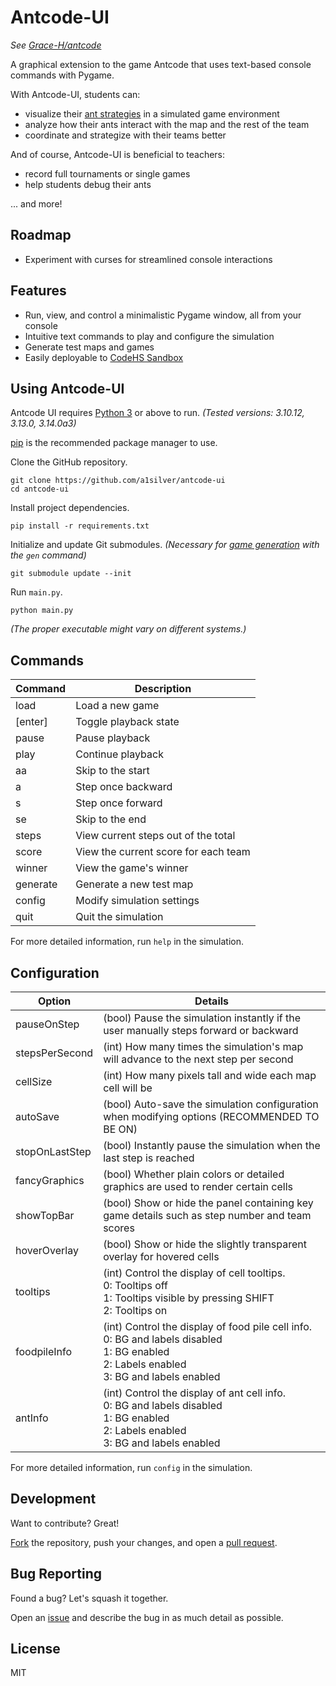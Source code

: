 # Antcode-UI

_See [Grace-H/antcode](https://github.com/Grace-H/antcode)_

A graphical extension to the game Antcode that uses text-based console commands with Pygame.

With Antcode-UI, students can: 
- visualize their [ant strategies](https://github.com/Grace-H/antcode?tab=readme-ov-file#creating-ants) in a simulated game environment
- analyze how their ants interact with the map and the rest of the team
- coordinate and strategize with their teams better

And of course, Antcode-UI is beneficial to teachers:
- record full tournaments or single games
- help students debug their ants

... and more!


## Roadmap
- Experiment with curses for streamlined console interactions


## Features
- Run, view, and control a minimalistic Pygame window, all from your console
- Intuitive text commands to play and configure the simulation
- Generate test maps and games
- Easily deployable to [CodeHS Sandbox](https://codehs.com/sandbox)


## Using Antcode-UI
Antcode UI requires [Python 3](https://www.python.org/) or above to run. _(Tested versions: 3.10.12, 3.13.0, 3.14.0a3)_

[pip](https://pypi.org/project/pip/) is the recommended package manager to use.

Clone the GitHub repository.
```
git clone https://github.com/a1silver/antcode-ui
cd antcode-ui
```

Install project dependencies.
```
pip install -r requirements.txt
```

Initialize and update Git submodules. _(Necessary for [game generation](https://github.com/Grace-H/antcode?tab=readme-ov-file#running-the-simulation) with the `gen` command)_
```
git submodule update --init
```

Run `main.py`.
```
python main.py
```
_(The proper executable might vary on different systems.)_


## Commands
| Command | Description |
| ------- | ----------- |
| load | Load a new game |
| [enter] | Toggle playback state |
| pause | Pause playback |
| play | Continue playback |
| aa | Skip to the start |
| a | Step once backward |
| s | Step once forward |
| se | Skip to the end |
| steps | View current steps out of the total |
| score | View the current score for each team |
| winner | View the game's winner |
| generate | Generate a new test map |
| config | Modify simulation settings |
| quit | Quit the simulation |

For more detailed information, run `help` in the simulation.


## Configuration
| Option         | Details |
|---------------|---------|
| pauseOnStep   | (bool) Pause the simulation instantly if the user manually steps forward or backward |
| stepsPerSecond | (int) How many times the simulation's map will advance to the next step per second |
| cellSize      | (int) How many pixels tall and wide each map cell will be |
| autoSave      | (bool) Auto-save the simulation configuration when modifying options (RECOMMENDED TO BE ON) |
| stopOnLastStep | (bool) Instantly pause the simulation when the last step is reached |
| fancyGraphics | (bool) Whether plain colors or detailed graphics are used to render certain cells |
| showTopBar    | (bool) Show or hide the panel containing key game details such as step number and team scores |
| hoverOverlay  | (bool) Show or hide the slightly transparent overlay for hovered cells |
| tooltips      | (int) Control the display of cell tooltips.<br>0: Tooltips off<br>1: Tooltips visible by pressing SHIFT<br>2: Tooltips on |
| foodpileInfo  | (int) Control the display of food pile cell info.<br>0: BG and labels disabled<br>1: BG enabled<br>2: Labels enabled<br>3: BG and labels enabled |
| antInfo       | (int) Control the display of ant cell info.<br>0: BG and labels disabled<br>1: BG enabled<br>2: Labels enabled<br>3: BG and labels enabled |


For more detailed information, run `config` in the simulation.


## Development
Want to contribute? Great!

[Fork](https://github.com/a1silver/antcode-ui/fork) the repository, push your changes, and open a [pull request](https://github.com/a1silver/antcode-ui/compare).


## Bug Reporting
Found a bug?  Let's squash it together.

Open an [issue](https://github.com/a1silver/antcode-ui/issues/new/choose) and describe the bug in as much detail as possible.


## License
MIT